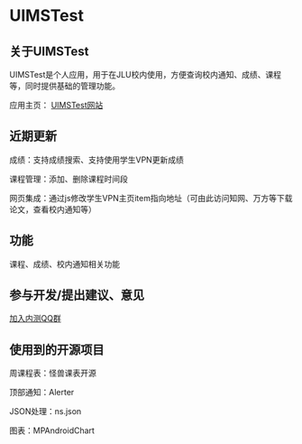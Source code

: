 # UIMSTest

## 关于UIMSTest

UIMSTest是个人应用，用于在JLU校内使用，方便查询校内通知、成绩、课程等，同时提供基础的管理功能。

应用主页： [UIMSTest网站](http://2045.site/)

## 近期更新

成绩：支持成绩搜索、支持使用学生VPN更新成绩

课程管理：添加、删除课程时间段

网页集成：通过js修改学生VPN主页item指向地址（可由此访问知网、万方等下载论文，查看校内通知等）


## 功能

课程、成绩、校内通知相关功能

## 参与开发/提出建议、意见

[加入内测QQ群](https://jq.qq.com/?_wv=1027&k=52o3LIT)

## 使用到的开源项目

周课程表：怪兽课表开源

顶部通知：Alerter

JSON处理：ns.json

图表：MPAndroidChart